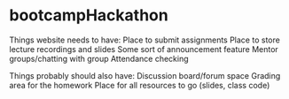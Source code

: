 # bootcampHackathon

Things website needs to have:
Place to submit assignments
Place to store lecture recordings and slides
Some sort of announcement feature
Mentor groups/chatting with group
Attendance checking

Things probably should also have:
Discussion board/forum space 
Grading area for the homework
Place for all resources to go (slides, class code)

